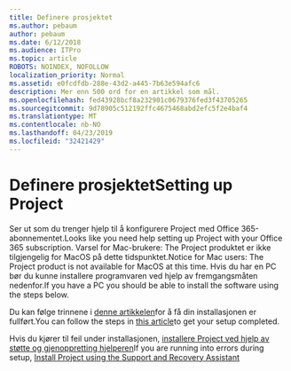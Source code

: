 ```yaml
---
title: Definere prosjektet
ms.author: pebaum
author: pebaum
ms.date: 6/12/2018
ms.audience: ITPro
ms.topic: article
ROBOTS: NOINDEX, NOFOLLOW
localization_priority: Normal
ms.assetid: e0fcdfdb-288e-43d2-a445-7b63e594afc6
description: Mer enn 500 ord for en artikkel som mål.
ms.openlocfilehash: fed43928bcf8a232901c0679376fed3f43705265
ms.sourcegitcommit: 9d78905c512192ffc4675468abd2efc5f2e4baf4
ms.translationtype: MT
ms.contentlocale: nb-NO
ms.lasthandoff: 04/23/2019
ms.locfileid: "32421429"
---
```

# <a name="setting-up-project"></a><span data-ttu-id="ba770-103">Definere prosjektet</span><span class="sxs-lookup"><span data-stu-id="ba770-103">Setting up Project</span></span>

<span data-ttu-id="ba770-104">Ser ut som du trenger hjelp til å konfigurere Project med Office 365-abonnementet.</span><span class="sxs-lookup"><span data-stu-id="ba770-104">Looks like you need help setting up Project with your Office 365 subscription.</span></span>
<span data-ttu-id="ba770-105">Varsel for Mac-brukere: The Project produktet er ikke tilgjengelig for MacOS på dette tidspunktet.</span><span class="sxs-lookup"><span data-stu-id="ba770-105">Notice for Mac users: The Project product is not available for MacOS at this time.</span></span> <span data-ttu-id="ba770-106">Hvis du har en PC bør du kunne installere programvaren ved hjelp av fremgangsmåten nedenfor.</span><span class="sxs-lookup"><span data-stu-id="ba770-106">If you have a PC you should be able to install the software using the steps below.</span></span>
  
<span data-ttu-id="ba770-107">Du kan følge trinnene i [denne artikkelen](https://support.office.com/article/7059249b-d9fe-4d61-ab96-5c5bf435f281.aspx)for å få din installasjonen er fullført.</span><span class="sxs-lookup"><span data-stu-id="ba770-107">You can follow the steps in [this article](https://support.office.com/article/7059249b-d9fe-4d61-ab96-5c5bf435f281.aspx)to get your setup completed.</span></span>
  
<span data-ttu-id="ba770-108">Hvis du kjører til feil under installasjonen, [installere Project ved hjelp av støtte og gjenoppretting hjelperen](https://aka.ms/SaRA-ProjectSetupScenario)</span><span class="sxs-lookup"><span data-stu-id="ba770-108">If you are running into errors during setup, [Install Project using the Support and Recovery Assistant](https://aka.ms/SaRA-ProjectSetupScenario)</span></span>
